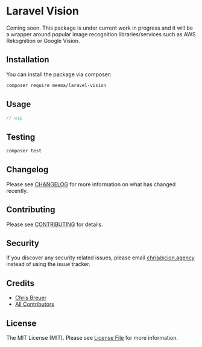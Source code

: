 # Laravel Vision

Coming soon. This package is under current work in progress and it will be a wrapper around popular image recognition libraries/services such as AWS Rekognition or Google Vision.

## Installation

You can install the package via composer:

```bash
composer require meema/laravel-vision
```

## Usage

``` php
// wip
```

## Testing

``` bash
composer test
```

## Changelog

Please see [CHANGELOG](CHANGELOG.md) for more information on what has changed recently.

## Contributing

Please see [CONTRIBUTING](CONTRIBUTING.md) for details.

## Security

If you discover any security related issues, please email chris@cion.agency instead of using the issue tracker.

## Credits

- [Chris Breuer](https://github.com/Chris1904)
- [All Contributors](../../contributors)

## License

The MIT License (MIT). Please see [License File](LICENSE.md) for more information.
